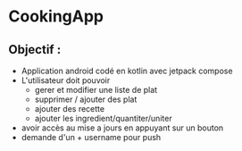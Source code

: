 # CookingApp
## Objectif :
- Application android codé en kotlin avec jetpack compose
- L'utilisateur doit pouvoir
  - gerer et modifier une liste de plat
  - supprimer / ajouter des plat
  - ajouter des recette
  - ajouter les ingredient/quantiter/uniter
- avoir accès au mise a jours en appuyant sur un bouton
- demande d'un + username pour push